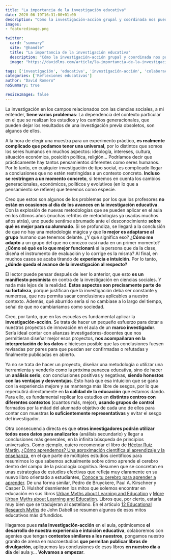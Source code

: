 ```yaml
---
title: "La importancia de la investigación educativa"
date: 2020-06-19T16:31:00+01:00
description: "Cómo la investigación-acción grupal y coordinada nos puede llevar a la mejora de la educación"
images:
- featuredimage.png

twitter:
  card: "summary"
  site: "@handle"
  title: "La importancia de la investigación educativa"
  description: "Cómo la investigación-acción grupal y coordinada nos puede llevar a la mejora de la educación"
  image: "https://davidlms.com/article/la-importancia-de-la-investigaci%C3%B3n-educativa/featuredimage.jpg"

tags: ['investigación', 'educativa', 'investigación-acción', 'colaboración', 'innovación', 'honestidad']
categories: ['Reflexiones educativas']
author: "David Romero"
noSummary: true

resizeImages: false
---
```

La investigación en los campos relacionados con las ciencias sociales, a mi entender, **tiene varios problemas**: La dependencia del contexto particular en el que se realizan los estudios y los cambios generacionales, que pueden dejar los resultados de una investigación previa obsoletos, son algunos de ellos.

A la hora de elegir una muestra para un experimento práctico, **es realmente complicado que podamos tener una universal**, por lo distintos que somos los seres humanos en muchos aspectos: ideología, intereses, cultura, situación económica, posición política, religión… Podríamos decir que prácticamente hay tantos pensamientos diferentes como seres humanos. Por lo tanto, en cualquier investigación de tipo social, es complicado llegar a conclusiones que no estén restringidas a un contexto concreto. **Incluso se restringen a un momento concreto**, si tenemos en cuenta los cambios generacionales, económicos, políticos y evolutivos (en lo que a pensamiento se refiere) que tenemos como especie.

Creo que estos son algunos de los problemas por los que los profesores **no están en ocasiones al día de los avances en la investigación educativa**. Con la explosión de nuevas metodologías que se pueden aplicar en el aula en los últimos años (muchas refritos de metodologías ya usadas muchos años atrás), uno puede sentirse abrumado ante el desconocimiento **sobre qué es mejor para su alumnado**. Si se profundiza, se llegará a la conclusión de que no hay una metodología mágica y que **lo mejor es adaptarse al grupo** humano que tenemos delante. ¿Y qué significa eso? ¿**Cómo me adapto** a un grupo del que no conozco casi nada en un primer momento? ¿**Cómo sé qué es lo que mejor funcionará** si la persona que da la clase, diseña el instrumento de evaluación y lo corrige es la misma? Al final, en muchos casos se acaba tirando de **experiencia e intuición**. Por lo tanto, **¿dónde queda el avance de la investigación al respecto?**

El lector puede pensar después de leer lo anterior, que esto **es un manifiesto pesimista** en contra de la investigación en ciencias sociales. Y nada más lejos de la realidad. **Estos aspectos son precisamente parte de su fortaleza**, porque justifican que la investigación deba ser constante y numerosa, que nos permita sacar conclusiones aplicables a nuestro contexto. Además, qué aburrido sería si no cambiase a lo largo del tiempo, señal de que no cambiaríamos como sociedad.

Creo, por tanto, que en las escuelas es fundamental aplicar la **investigación-acción**. Se trata de hacer un pequeño esfuerzo para dotar a nuestros proyectos de innovación en el aula de un **marco investigador**. Sería ideal contar con alianzas investigadores-docentes que nos permitieran diseñar mejor esos proyectos, **nos acompañaran en la interpretación de los datos** e hiciesen posible que las conclusiones fuesen revisadas por pares para que puedan ser confirmadas o refutadas y finalmente publicadas en abierto.

Ya no se trata de hacer un proyecto, diseñar una metodología o utilizar una herramienta y venderlo como la próxima panacea educativa, sino de hacer un **análisis serio**, con conclusiones positivas y negativas, **siendo honestos con las ventajas y desventajas**. Esto hará que esa intuición que se gana con la experiencia mejore y se mantenga más libre de sesgos, por lo que repercutirá directamente en **la calidad de la educación** que estamos dando. Para ello, es fundamental replicar los estudios en **distintos centros con diferentes contextos** (cuantos más, mejor), **usando grupos de control** formados por la mitad del alumnado objetivo de cada uno de ellos para contar con muestras **lo suficientemente representativas** y evitar el sesgo del investigador.

Otra consecuencia directa es que **otros investigadores podrán utilizar todos esos datos para analizarlos** (análisis secundario) y llegar a conclusiones más generales, en la infinita búsqueda de principios universales. Como ejemplo, quiero recomendar el libro de [Héctor Ruiz Martín](https://twitter.com/hruizmartin?lang=es),  [¿Cómo aprendemos? Una aproximación científica al aprendizaje y la enseñanza](https://www.grao.com/es/producto/como-aprendemos-ee001), en el que parte de múltiples estudios científicos para resumirnos lo que sabemos actualmente sobre cómo aprende el cerebro dentro del campo de la psicología cognitiva. Resumen que se concretan en unas estrategias de estudios efectivas que refleja muy claramente en su nuevo libro orientado a estudiantes, [Conoce tu cerebro para aprender a aprender](https://www.amazon.es/Conoce-cerebro-para-aprender/dp/8412213432/ref=pd_lpo_14_t_0/261-5173455-8035561?_encoding=UTF8&pd_rd_i=8412213432&pd_rd_r=b2def0e5-fdee-4ceb-98a1-3e747d38b363&pd_rd_w=zWQhR&pd_rd_wg=8el9f&pf_rd_p=4221015a-01c7-4a3d-a84d-985d938e9995&pf_rd_r=12BGTKBDCYK59ZHFN49Y&psc=1&refRID=12BGTKBDCYK59ZHFN49Y). De una forma similar, Pedro de Bruyckere, Paul A. Kirschner y Casper D. Hulshof desmienten los mitos que solemos encontrar en educación en sus libros [Urban Myths about Learning and Education](https://www.elsevier.com/books/urban-myths-about-learning-and-education/de-bruyckere/978-0-12-801537-7) y [More Urban Myths about Learning and Education](https://www.amazon.es/Urban-Myths-About-Learning-Education/dp/0815354584). Libros que, por cierto, estaría muy bien que se tradujeran al castellano. En el artículo [12 Educational Research Myths](https://www.teachertoolkit.co.uk/2017/12/26/20-research-myths/) de John Dabell se resumen algunos de esos mitos educativos más difundidos.

Hagamos pues **más investigación-acción** en el aula, optimicemos **el desarrollo de nuestra experiencia e intuición educativa**, colaboremos con agentes que tengan **contextos similares a los nuestros**, pongamos nuestro granito de arena en macroestudios **que permitan publicar libros de divulgación**, apliquemos las conclusiones de esos libros **en nuestro día a día** del aula y… **Volvamos a empezar**.